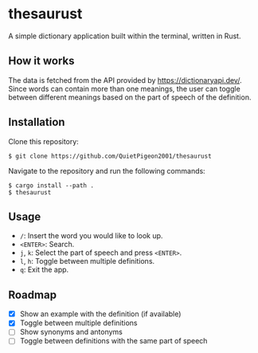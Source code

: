 # thesaurust
A simple dictionary application built within the terminal, written in Rust. 
## How it works
The data is fetched from the API provided by https://dictionaryapi.dev/. Since words can contain more than one meanings, the user can toggle between different meanings based on the part of speech of the definition.
## Installation
Clone this repository:
```
$ git clone https://github.com/QuietPigeon2001/thesaurust
```
Navigate to the repository and run the following commands:
```
$ cargo install --path .
$ thesaurust
```
## Usage
* `/`: Insert the word you would like to look up.
* `<ENTER>`: Search.
* `j`, `k`: Select the part of speech and press `<ENTER>`.
* `l`, `h`: Toggle between multiple definitions.
* `q`: Exit the app.
## Roadmap
- [x] Show an example with the definition (if available)
- [x] Toggle between multiple definitions
- [ ] Show synonyms and antonyms
- [ ] Toggle between definitions with the same part of speech
